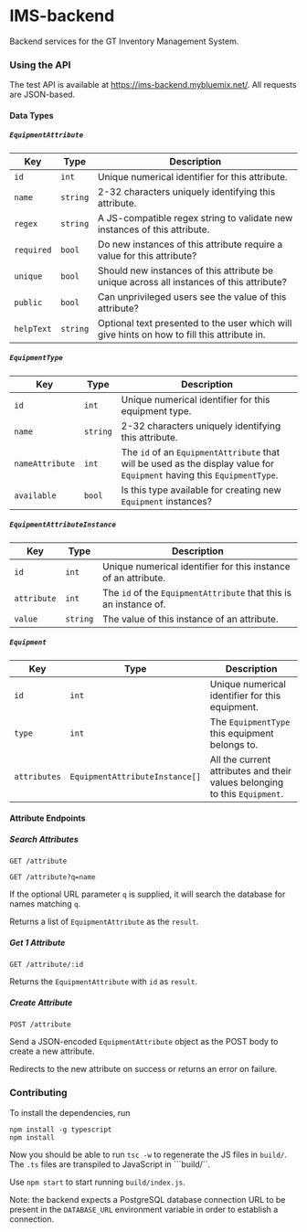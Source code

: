 IMS-backend
====

Backend services for the GT Inventory Management System.

### Using the API

The test API is available at https://ims-backend.mybluemix.net/. All requests are JSON-based.

#### Data Types

##### `EquipmentAttribute`
Key | Type | Description
--- | ---- | -----------
`id` | `int` | Unique numerical identifier for this attribute.
`name` | `string` | 2-32 characters uniquely identifying this attribute.
`regex` | `string` | A JS-compatible regex string to validate new instances of this attribute.
`required` | `bool` | Do new instances of this attribute require a value for this attribute?
`unique` | `bool` | Should new instances of this attribute be unique across all instances of this attribute?
`public` | `bool` | Can unprivileged users see the value of this attribute?
`helpText` | `string` | Optional text presented to the user which will give hints on how to fill this attribute in.

##### `EquipmentType`
Key | Type | Description
--- | ---- | -----------
`id` | `int` | Unique numerical identifier for this equipment type.
`name` | `string` | 2-32 characters uniquely identifying this attribute.
`nameAttribute` | `int` | The `id` of an `EquipmentAttribute` that will be used as the display value for `Equipment` having this `EquipmentType`.
`available` | `bool` | Is this type available for creating new `Equipment` instances?

##### `EquipmentAttributeInstance`
Key | Type | Description
--- | ---- | -----------
`id` | `int` | Unique numerical identifier for this instance of an attribute.
`attribute` | `int` | The `id` of the `EquipmentAttribute` that this is an instance of.
`value` | `string` | The value of this instance of an attribute.

##### `Equipment`
Key | Type | Description
--- | ---- | -----------
`id`| `int` | Unique numerical identifier for this equipment.
`type` | `int` | The `EquipmentType` this equipment belongs to.
`attributes` | `EquipmentAttributeInstance[]` | All the current attributes and their values belonging to this `Equipment`.


#### Attribute Endpoints

##### Search Attributes
```GET /attribute```

```GET /attribute?q=name```

If the optional URL parameter `q` is supplied, it will search the database for names matching `q`.

Returns a list of `EquipmentAttribute` as the `result`.

##### Get 1 Attribute
```GET /attribute/:id```

Returns the `EquipmentAttribute` with `id` as `result`.

##### Create Attribute
```POST /attribute```

Send a JSON-encoded `EquipmentAttribute` object as the POST body to create a new attribute.

Redirects to the new attribute on success or returns an error on failure.

### Contributing

To install the dependencies, run 

```
npm install -g typescript
npm install
```

Now you should be able to run ```tsc -w``` to regenerate the JS files in ```build/```. The ```.ts``` files are transpiled to JavaScript in ```build/``. 

Use ```npm start``` to start running ```build/index.js```. 

Note: the backend expects a PostgreSQL database connection URL to be present in the ```DATABASE_URL``` environment variable in order to establish a connection.